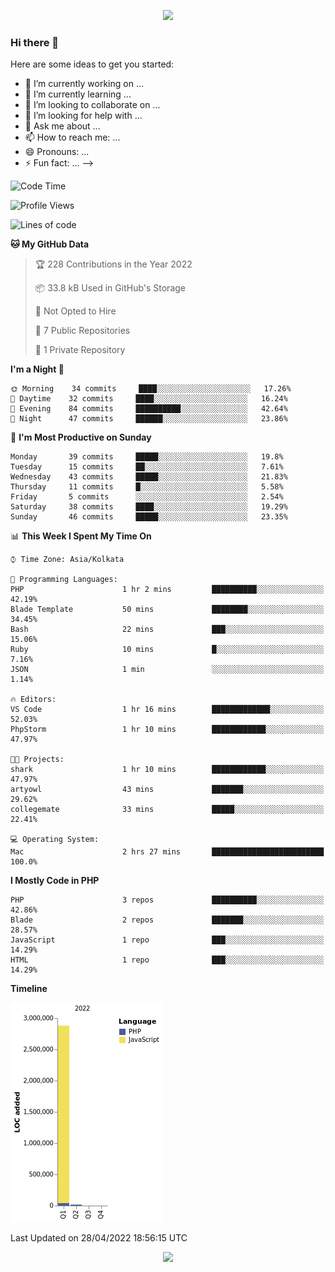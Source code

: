 <p align="center">
  <img src="https://github-profile-trophy.vercel.app/?username=jlmasi&theme=onedark&margin-w=5&column=7" />
</p>

### Hi there 👋

Here are some ideas to get you started:

- 🔭 I’m currently working on ...
- 🌱 I’m currently learning ...
- 👯 I’m looking to collaborate on ...
- 🤔 I’m looking for help with ...
- 💬 Ask me about ...
- 📫 How to reach me: ...
- 😄 Pronouns: ...
- ⚡ Fun fact: ...
-->





<!--START_SECTION:waka-->
![Code Time](http://img.shields.io/badge/Code%20Time-32%20hrs%2022%20mins-blue)

![Profile Views](http://img.shields.io/badge/Profile%20Views-0-blue)

![Lines of code](https://img.shields.io/badge/From%20Hello%20World%20I%27ve%20Written-3%20Million%20lines%20of%20code-blue)

**🐱 My GitHub Data** 

> 🏆 228 Contributions in the Year 2022
 > 
> 📦 33.8 kB Used in GitHub's Storage 
 > 
> 🚫 Not Opted to Hire
 > 
> 📜 7 Public Repositories 
 > 
> 🔑 1 Private Repository 
 > 
**I'm a Night 🦉** 

```text
🌞 Morning    34 commits     ████░░░░░░░░░░░░░░░░░░░░░   17.26% 
🌆 Daytime    32 commits     ████░░░░░░░░░░░░░░░░░░░░░   16.24% 
🌃 Evening    84 commits     ██████████░░░░░░░░░░░░░░░   42.64% 
🌙 Night      47 commits     ██████░░░░░░░░░░░░░░░░░░░   23.86%

```
📅 **I'm Most Productive on Sunday** 

```text
Monday       39 commits     █████░░░░░░░░░░░░░░░░░░░░   19.8% 
Tuesday      15 commits     ██░░░░░░░░░░░░░░░░░░░░░░░   7.61% 
Wednesday    43 commits     █████░░░░░░░░░░░░░░░░░░░░   21.83% 
Thursday     11 commits     █░░░░░░░░░░░░░░░░░░░░░░░░   5.58% 
Friday       5 commits      ░░░░░░░░░░░░░░░░░░░░░░░░░   2.54% 
Saturday     38 commits     ████░░░░░░░░░░░░░░░░░░░░░   19.29% 
Sunday       46 commits     █████░░░░░░░░░░░░░░░░░░░░   23.35%

```


📊 **This Week I Spent My Time On** 

```text
⌚︎ Time Zone: Asia/Kolkata

💬 Programming Languages: 
PHP                      1 hr 2 mins         ██████████░░░░░░░░░░░░░░░   42.19% 
Blade Template           50 mins             ████████░░░░░░░░░░░░░░░░░   34.45% 
Bash                     22 mins             ███░░░░░░░░░░░░░░░░░░░░░░   15.06% 
Ruby                     10 mins             █░░░░░░░░░░░░░░░░░░░░░░░░   7.16% 
JSON                     1 min               ░░░░░░░░░░░░░░░░░░░░░░░░░   1.14%

🔥 Editors: 
VS Code                  1 hr 16 mins        █████████████░░░░░░░░░░░░   52.03% 
PhpStorm                 1 hr 10 mins        ████████████░░░░░░░░░░░░░   47.97%

🐱‍💻 Projects: 
shark                    1 hr 10 mins        ████████████░░░░░░░░░░░░░   47.97% 
artyowl                  43 mins             ███████░░░░░░░░░░░░░░░░░░   29.62% 
collegemate              33 mins             █████░░░░░░░░░░░░░░░░░░░░   22.41%

💻 Operating System: 
Mac                      2 hrs 27 mins       █████████████████████████   100.0%

```

**I Mostly Code in PHP** 

```text
PHP                      3 repos             ██████████░░░░░░░░░░░░░░░   42.86% 
Blade                    2 repos             ███████░░░░░░░░░░░░░░░░░░   28.57% 
JavaScript               1 repo              ███░░░░░░░░░░░░░░░░░░░░░░   14.29% 
HTML                     1 repo              ███░░░░░░░░░░░░░░░░░░░░░░   14.29%

```


**Timeline**

![Chart not found](https://raw.githubusercontent.com/jlmasi/jlmasi/main/charts/bar_graph.png) 


 Last Updated on 28/04/2022 18:56:15 UTC
<!--END_SECTION:waka-->

<p align="center">
  <img src="https://capsule-render.vercel.app/api?type=waving&color=gradient&height=60&section=footer"/>
</p>
